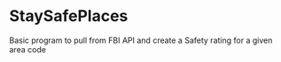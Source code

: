 # StaySafePlaces
Basic program to pull from FBI API and create a Safety rating for a given area code
